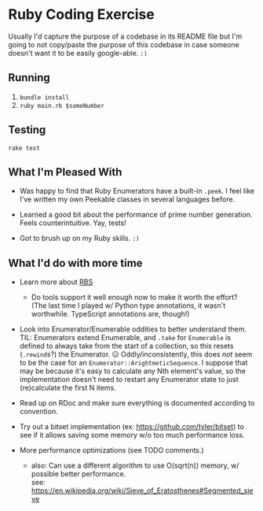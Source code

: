 Ruby Coding Exercise
====================

Usually I'd capture the purpose of a codebase in its README file but I'm going 
to not copy/paste the purpose of this codebase in case someone doesn't want it
to be easily google-able. `:)`

Running
-------

1. `bundle install`
2. `ruby main.rb $someNumber`

Testing
-------

`rake test`


What I'm Pleased With
---------------------

* Was happy to find that Ruby Enumerators have a built-in `.peek`. I feel like I've written my own Peekable classes in
  several languages before.

* Learned a good bit about the performance of prime number generation. Feels counterintuitive. Yay, tests!

* Got to brush up on my Ruby skills. `:)`

What I'd do with more time
--------------------------

 * Learn more about [RBS](https://github.com/ruby/rbs)
   * Do tools support it well enough now to make it worth the effort?  
     (The last time I played w/ Python type annotations, it wasn't worthwhile. TypeScript annotations are, though!)

 * Look into Enumerator/Enumerable oddities to better understand them.  
   TIL: Enumerators extend Enumerable, and `.take` for `Enumerable` is defined
   to always take from the start of a collection, so this resets (`.rewind`s?) the Enumerator. 😑
   Oddly/inconsistently, this does *not* seem to be the case for an `Enumerator::ArightmeticSequence`.
   I suppose that may be because it's easy to calculate any Nth element's value, so the implementation
   doesn't need to restart any Enumerator state to just (re)calculate the first N items.

 * Read up on RDoc and make sure everything is documented according to convention.

 * Try out a bitset implementation (ex: <https://github.com/tyler/bitset>) to see if it allows saving some memory w/o
   too much performance loss.

 * More performance optimizations (see TODO comments.)
   * also: Can use a different algorithm to use O(sqrt(n)) memory, w/ possible better performance.  
     see: <https://en.wikipedia.org/wiki/Sieve_of_Eratosthenes#Segmented_sieve>